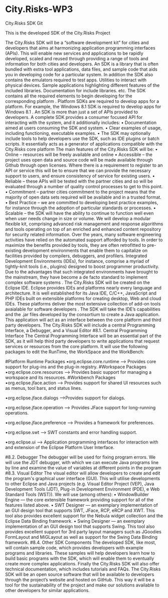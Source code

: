 # City.Risks-WP3
City.Risks SDK Git

This is the developed SDK of the City.Risks Project

The City.Risks SDK will be a “software development kit” for cities and developers that aims at harmonizing application programming interfaces (APIs). This will enable new services and applications to be rapidly developed, scaled and reused through providing a range of tools and information for both cities and developers.
An SDK is a library that is often bundled with extra tool applications, data files, and sample code that aids you in developing code for a particular system. 
In addition the SDK also contains the emulators required to test apps. Utilities to interact with physical devices. Sample applications highlighting different features of the included libraries. Documentation for include libraries. etc. The SDK contains all the required elements to begin developing for the corresponding platform . 
Platform SDKs are required to develop apps for a platform. For example, the Windows 8.1 SDK is required to develop apps for Windows 8.1 . 
An SDK is more than just a set of APIs provided to developers. A complete SDK provides a consumer focused API for interacting with the system, and it additionally includes: 
•	Documentation aimed at users consuming the SDK and system. 
•	Clear examples of usage, including functioning, executable examples.
•	The SDK may optionally include tools to help developers use the SDK, such as IDE plugins or batch scripts.
It essentially acts as a generator of applications compatible with the City.Risks core platform
The main features of the City.Risks SDK will be:
•	Online – resources will be freely available and online
•	Accessible – the project uses open data and source code will be made available through Github through open licenses. Where there is a requirement to register to an API or service this will be to ensure that we can provide the necessary support to users, and ensure consistency of service for existing users.
•	Reliable – these APIs will be tested with the partner cities and so will be evaluated through a number of quality control processes to get to this point.
•	Commitment – partner cities commitment to the project means that the majority of open data sets required will be available and in a trusted format.
•	Best Practice – we are committed to developing best practice examples, for instance through the adoption of particular standards or processes.
•	Scalable – the SDK will have the ability to continue to function well even when user needs change in size or volume. 
We will develop a modular flexible kit, comprising advanced risk management and response algorithms and tools operating on top of an enriched and enhanced content repository for security related information. 
Over the years, many software engineering activities have relied on the automated support afforded by tools. In order to maximize the benefits provided by tools, they are often retrofitted to pre-existing development environments that enable them to capitalize on facilities provided by compilers, debuggers, and profilers. Integrated Development Environments (IDEs), for instance, comprise a myriad of tightly-knit tools (i.e., plugins) designed to boost programmer productivity. Due to the advantages that such integrated environments have brought to the mainstream, they have become a de facto standard to implement complex software systems .
The City.Risks  SDK will be created on the Eclipse IDE. Eclipse provides IDEs and platforms nearly every language and architecture. It is well established for its Java IDE, C/C++, JavaScript and PHP IDEs built on extensible platforms for creating desktop, Web and cloud IDEs. These platforms deliver the most extensive collection of add-on tools avaialable for software developers . 
The SDK will take the IDE’s capabilities and the .jar files developed by the consortium to create a Java application. This application will act as an interface between the core platform and third party developers.
The City.Risks SDK will include a central Programming Interface, a Debugger, and a Visual Editor
#8.1. Central Programming Interface
The Central Programming Interface will be an essential part of the SDK, as it will help third party developers to write applications that request services or resources from the core platform.
It will use the following packages to edit the RunTime, the WorkSpace and the WorkBench:

#Platform Runtime Packages
•org.eclipse.core.runtime --> Provides core support for plug-ins and the plug-in registry.
#Workspace Packages
•org.eclipse.core.resources --> Provides basic support for managing a workspace and its resources.
#Workbench Packages
•org.eclipse.jface.action --> Provides support for shared UI resources such as menus, tool bars, and status lines.

•org.eclipse.jface.dialogs -->Provides support for dialogs.

•org.eclipse.jface.operation --> Provides JFace support for long-running operations.

•org.eclipse.jface.preference --> Provides a framework for preferences.

•org.eclipse.swt --> SWT constants and error handling support.

•org.eclipse.ui --> Application programming interfaces for interaction with and extension of the Eclipse Platform User Interface.
 
#8.2. Debugger
The  debugger will be used for fixing program errors. We will use the JDT debugger, with which we can execute Java programs line by line and examine the value of variables at different points in the program 
#8.3. Visual Editor
The visual editor will allow developers to create and edit the program's graphical user interface (GUI). This will utilise developments to other Eclipse and Java projects (e.g. Visual Editor Project (VEP), Java Development Tools (JDT), Plug-in Development Environment (PDE), e Web Standard Tools (WST)). 
We will use (among others):
•	WindowBuilder Engine — the core extensible framework providing support for all of the features listed above.
•	SWT Designer — an exemplary implementation of an GUI design tool that supports SWT, JFace, RCP, eRCP and XWT. This tool also provides excellent support for the Nebula widget collection and the Eclipse Data Binding framework.
•	Swing Designer — an exemplary implementation of an GUI design tool that supports Swing. This tool also provides excellent support for 3rd party layout managers such as JGoodies FormLayout and MiGLayout as well as support for the Swing Data Binding framework.
#8.4. Other SDK Components
The developed SDK, like most, will contain sample code, which provides developers with example programs and libraries. These samples will help developers learn how to build basic programs with the SDK, which will enable them to eventually create more complex applications. 
Finally the City.Risks SDK will also offer technical documentation, which includes tutorials and FAQs. 
The City.Risks SDK will be an open source software that will be available to developers through the project’s website and hosted on GitHub. This way it will be a tool for the sustainability of the project and make our solutions available to other developers for similar applications.
